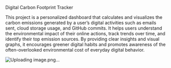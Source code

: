 Digital Carbon Footprint Tracker

This project is a personalized dashboard that calculates and visualizes the carbon emissions generated by a user’s digital activities such as emails sent, cloud storage usage, and GitHub commits. It helps users understand the environmental impact of their online actions, track trends over time, and identify their top emission sources. By providing clear insights and visual graphs, it encourages greener digital habits and promotes awareness of the often-overlooked environmental cost of everyday digital behavior.

![Uploading image.png…]()

